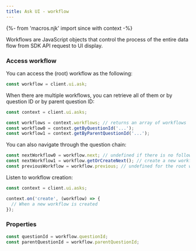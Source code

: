 ```yaml
---
title: Ask UI - workflow
---
```


{%- from 'macros.njk' import since with context -%}

Workflows are JavaScript objects that control the process of the entire data flow from SDK API request to UI display. 

### Access workflow

You can access the (root) workflow as the following:

```js
const workflow = client.ui.ask;
```

When there are multiple workflows, you can retrieve all of them or by question ID or by parent question ID:

```js
const context = client.ui.asks;

const workflows = context.workflows; // returns an array of workflows
const workflow0 = context.getByQuestionId('...');
const workflow1 = context.getByParentQuestionId('...');
```

You can also navigate through the question chain:

```js
const nextWorkflow0 = workflow.next; // undefined if there is no follow-up question
const nextWorkflow1 = workflow.getOrCreateNext(); // create a new workflow if absent
const previousWorkflow = workflow.previous; // undefined for the root workflow
```

Listen to workflow creation:

```js
const context = client.ui.asks;

context.on('create', (workflow) => {
  // When a new workflow is created
});
```

### Properties

```js
const questionId = workflow.questionId;
const parentQuestionId = workflow.parentQuestionId;
```
